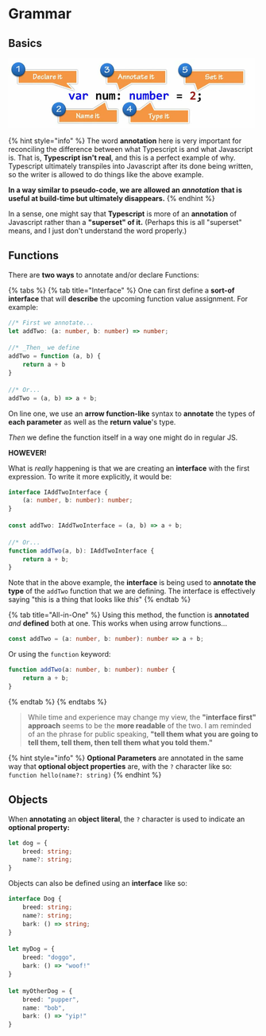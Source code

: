 # Grammar

## Basics

![](../.gitbook/assets/image.png)

{% hint style="info" %}
The word **annotation** here is very important for reconciling the difference between what Typescript is and what Javascript is. That is, **Typescript isn't real**, and this is a perfect example of why. Typescript ultimately transpiles into Javascript after its done being written, so the writer is allowed to do things like the above example.

**In a way similar to pseudo-code, we are allowed an** _**annotation**_ **that is useful at build-time but ultimately disappears.**
{% endhint %}

In a sense, one might say that **Typescript** is more of an **annotation** of Javascript rather than a **"superset" of it.** \(Perhaps this is all "superset" means, and I just don't understand the word properly.\)

## Functions

There are **two ways** to annotate and/or declare Functions:

{% tabs %}
{% tab title="Interface" %}
One can first define a **sort-of** **interface** that will **describe** the upcoming function value assignment. For example:

```typescript
//* First we annotate...
let addTwo: (a: number, b: number) => number;

//* _Then_ we define
addTwo = function (a, b) { 
    return a + b 
}

//* Or...
addTwo = (a, b) => a + b;
```

On line one, we use an **arrow function-like** syntax to **annotate** the types of **each parameter** as well as the **return** **value**'s type. 

_Then_ we define the function itself in a way one might do in regular JS.

**HOWEVER!**

What is _really_ happening is that we are creating an **interface** with the first expression. To write it more explicitly, it would be:

```typescript
interface IAddTwoInterface {
    (a: number, b: number): number;
}

const addTwo: IAddTwoInterface = (a, b) => a + b;

//* Or...
function addTwo(a, b): IAddTwoInterface {
    return a + b;
}
```

Note that in the above example, the **interface** is being used to **annotate the type** of the `addTwo` function that we are defining. The interface is effectively saying "this is a thing that looks like _this_"
{% endtab %}

{% tab title="All-in-One" %}
Using this method, the function is **annotated** _and_ **defined** both at one. This works when using arrow functions...

```typescript
const addTwo = (a: number, b: number): number => a + b;
```

Or using the `function` keyword:

```typescript
function addTwo(a: number, b: number): number {
    return a + b;
}
```
{% endtab %}
{% endtabs %}

> While time and experience may change my view, the **"interface first" approach** seems to be the **more readable** of the two. I am reminded of an the phrase for public speaking, **"tell them what you are going to tell them, tell them, then tell them what you told them."**

{% hint style="info" %}
**Optional Parameters** are annotated in the same way that **optional object properties** are, with the `?` character like so: `function hello(name?: string)`
{% endhint %}

## Objects

When **annotating** an **object literal**, the `?` character is used to indicate an **optional property:**

```typescript
let dog = {
    breed: string;
    name?: string;
}
```

Objects can also be defined using an **interface** like so:

```typescript
interface Dog {
    breed: string;
    name?: string;
    bark: () => string;
}

let myDog = {
    breed: "doggo",
    bark: () => "woof!"
}

let myOtherDog = {
    breed: "pupper",
    name: "bob",
    bark: () => "yip!"
}
```

 




